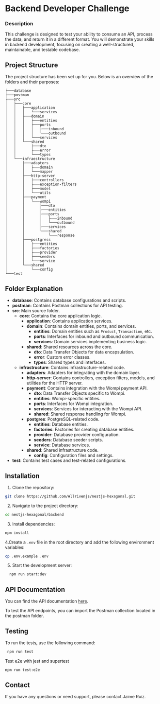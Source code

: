 # Backend Developer Challenge

### Description

This challenge is designed to test your ability to consume an API, process the data, and return it in a different
format. You will demonstrate your skills in backend development, focusing on creating a well-structured, maintainable,
and testable codebase.

## Project Structure

The project structure has been set up for you. Below is an overview of the folders and their purposes:

```
├───database
├───postman
├───src
│   ├───core
│   │   ├───application
│   │   │   └───services
│   │   ├───domain
│   │   │   ├───entities
│   │   │   ├───ports
│   │   │   │   ├───inbound
│   │   │   │   └───outbound
│   │   │   └───services
│   │   └───shared
│   │       ├───dto
│   │       ├───error
│   │       └───types
│   └───infraestructure
│       ├───adapters
│       │   ├───domain
│       │   └───mapper
│       ├───http-server
│       │   ├───controllers
│       │   ├───exception-filters
│       │   ├───model
│       │   └───utils
│       ├───payment
│       │   └───wompi
│       │       ├───dto
│       │       ├───entities
│       │       ├───ports
│       │       │   ├───inbound
│       │       │   └───outbound
│       │       ├───services
│       │       └───shared
│       │           └───response
│       ├───postgress
│       │   ├───entities
│       │   ├───factories
│       │   ├───provider
│       │   ├───seeders
│       │   └───service
│       └───shared
│           └───config
└───test
```

## Folder Explanation

- **database**: Contains database configurations and scripts.
- **postman**: Contains Postman collections for API testing.
- **src**: Main source folder.
    - **core**: Contains the core application logic.
        - **application**: Contains application services.
        - **domain**: Contains domain entities, ports, and services.
            - **entities**: Domain entities such as `Product`, `Transaction`, etc.
            - **ports**: Interfaces for inbound and outbound communication.
            - **services**: Domain services implementing business logic.
        - **shared**: Shared resources across the core.
            - **dto**: Data Transfer Objects for data encapsulation.
            - **error**: Custom error classes.
            - **types**: Shared types and interfaces.
    - **infrastructure**: Contains infrastructure-related code.
        - **adapters**: Adapters for integrating with the domain layer.
        - **http-server**: Contains controllers, exception filters, models, and utilities for the HTTP server.
        - **payment**: Contains integration with the Wompi payment API.
            - **dto**: Data Transfer Objects specific to Wompi.
            - **entities**: Wompi-specific entities.
            - **ports**: Interfaces for Wompi integration.
            - **services**: Services for interacting with the Wompi API.
            - **shared**: Shared response handling for Wompi.
        - **postgres**: PostgreSQL-related code.
            - **entities**: Database entities.
            - **factories**: Factories for creating database entities.
            - **provider**: Database provider configuration.
            - **seeders**: Database seeder scripts.
            - **service**: Database services.
        - **shared**: Shared infrastructure code.
            - **config**: Configuration files and settings.
- **test**: Contains test cases and test-related configurations.

## Installation

1. Clone the repository: 
```sh
git clone https://github.com/Allrivenjs/nestjs-hexagonal.git
```
2. Navigate to the project directory: 
```sh 
cd nestjs-hexagonal/backend
```
3. Install dependencies: 
```sh 
npm install 
```
4.Create a `.env` file in the root directory and add the following environment variables: 
```sh 
cp .env.example .env
```
5. Start the development server: 
```bash 
  npm run start:dev
```

## API Documentation
You can find the API documentation [here](https://documenter.getpostman.com/view/16480692/2sA3rwMuDJ).

To test the API endpoints, you can import the Postman collection located in the postman folder.

## Testing
To run the tests, use the following command:

```sh 
 npm run test
```

Test e2e with jest and supertest
```sh
npm run test:e2e
```

## Contact 
If you have any questions or need support, please contact Jaime Ruiz.

